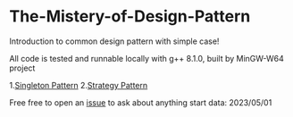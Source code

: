 # The-Mistery-of-Design-Pattern
Introduction to common design pattern with simple case!

All code is tested and runnable locally
with g++ 8.1.0, built by MinGW-W64 project

1.[Singleton Pattern](https://github.com/Raozey/The-Mistery-of-Design-Pattern/tree/main/Singleton%20Pattern)
2.[Strategy Pattern](https://github.com/Raozey/The-Mistery-of-Design-Pattern/tree/main/Strategy%20Pattern)


Free free to open an [issue](https://github.com/Raozey/The-Mistery-of-Design-Pattern/issues) to ask about anything
start data: 2023/05/01

